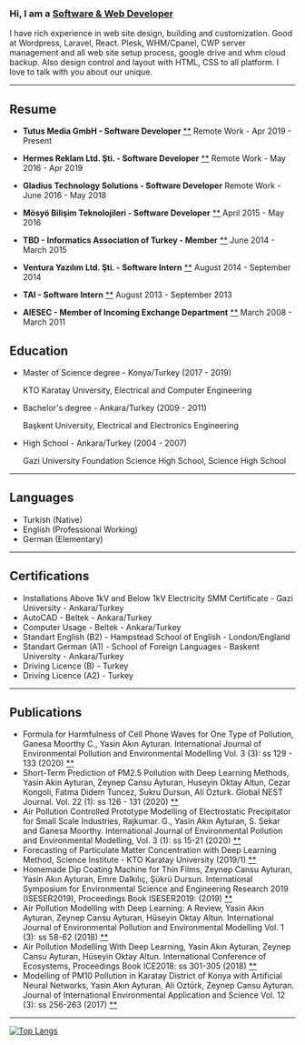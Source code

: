 ### Hi, I am a [Software & Web Developer](https://akin.ayturan.com/) 

I have rich experience in web site design, building and customization. Good at Wordpress, Laravel, React. Plesk, WHM/Cpanel, CWP server
 management and all web site setup process, google drive and whm cloud backup. Also design control and layout with HTML, CSS to all platform. 
 I love to talk with you about our unique.

* * * * *


Resume
------

-   **Tutus Media GmbH - Software Developer** [**](https://tutusmedia.com) Remote Work - Apr 2019 - Present

-   **Hermes Reklam Ltd. Şti. - Software Developer** [**](https://hermesreklam.com) Remote Work - May 2016 - Apr 2019

-   **Gladius Technology Solutions - Software Developer** Remote Work - June 2016 - May 2018

-   **Mösyö Bilişim Teknolojileri - Software Developer** [**](https://play.google.com/store/apps/developer?id=M%C3%B6sy%C3%B6+Bili%C5%9Fim+Teknolojileri&hl=tr) April 2015 - May 2016

-   **TBD - Informatics Association of Turkey - Member** [**](http://tbdgenc.org.tr/gecmis-yonetim-kurullari/) June 2014 - March 2015 

-   **Ventura Yazılım Ltd. Şti. - Software Intern** [**](https://www.ventura.com.tr/index.php/en/) August 2014 - September 2014 

-   **TAI - Software Intern** [**](https://www.tusas.com/en/) August 2013 - September 2013 

-   **AIESEC - Member of Incoming Exchange Department** [**](https://aiesec.org/) March 2008 - March 2011 

Education
------------

-   Master of Science degree - Konya/Turkey   (2017 - 2019)

    KTO Karatay University, Electrical and Computer Engineering

-   Bachelor's degree - Ankara/Turkey (2009 - 2011)

    Başkent University, Electrical and Electronics Engineering

-   High School - Ankara/Turkey (2004 - 2007)

    Gazi University Foundation Science High School, Science High School

* * * * *

Languages
---------

-   Turkish (Native)
-   English (Professional Working)
-   German (Elementary)

* * * * *

Certifications
--------------

-   Installations Above 1kV and Below 1kV Electricity SMM Certificate - Gazi University - Ankara/Turkey
-   AutoCAD - Beltek - Ankara/Turkey
-   Computer Usage - Beltek - Ankara/Turkey
-   Standart English (B2) - Hampstead School of English - London/England
-   Standart German (A1) - School of Foreign Languages - Baskent University - Ankara/Turkey
-   Driving Licence (B) - Turkey
-   Driving Licence (A2) - Turkey

* * * * *

Publications
------------

-   Formula for Harmfulness of Cell Phone Waves for One Type of Pollution, Ganesa Moorthy C., Yasin Akın Ayturan. International Journal of Environmental Pollution and Environmental Modelling Vol. 3 (3): ss 129 - 133 (2020) [**](https://ijepem.com/volume-3/issue-3/article-5/)
-   Short-Term Prediction of PM2.5 Pollution with Deep Learning Methods, Yasin Akin Ayturan, Zeynep Cansu Ayturan, Huseyin Oktay Altun, Cezar Kongoli, Fatma Didem Tuncez, Sukru Dursun, Ali Ozturk. Global NEST Journal. Vol. 22 (1): ss 126 - 131 (2020) [**](https://doi.org/10.30955/gnj.003208)
-   Air Pollution Controlled Prototype Modelling of Electrostatic Precipitator for Small Scale Industries, Rajkumar. G., Yasin Akın Ayturan, S. Sekar and Ganesa Moorthy. International Journal of Environmental Pollution and Environmental Modelling, Vol. 3 (1): ss 15-21 (2020) [**](https://ijepem.com/volume-3/issue-1/article-2/)
-   Forecasting of Particulate Matter Concentration with Deep Learning Method, Science Institute - KTO Karatay University (2019/1) [**](http://acikerisim.karatay.edu.tr:8080/xmlui//handle/20.500.12498/823)
-   Homemade Dip Coating Machine for Thin Films, Zeynep Cansu Ayturan, Yasin Akın Ayturan, Emre Dalkılıç, Şükrü Dursun. International Symposium for Environmental Science and Engineering Research 2019 (ISESER2019), Proceedings Book ISESER2019: (2019) [**](https://iseser.com/doc/2019/ISESER2019-PROCEEDING-BOOK.pdf#page=124)
-   Air Pollution Modelling with Deep Learning: A Review, Yasin Akın Ayturan, Zeynep Cansu Ayturan, Hüseyin Oktay Altun. International Journal of Environmental Pollution and Environmental Modelling Vol. 1 (3): ss 58-62 (2018) [**](https://ijepem.com/volume-1/issue-3/article-1/)
-   Air Pollution Modelling With Deep Learning, Yasin Akın Ayturan, Zeynep Cansu Ayturan, Hüseyin Oktay Altun. International Conference of Ecosystems, Proceedings Book ICE2018: ss 301-305 (2018) [**](https://sites.google.com/site/environmenthealthassociation/8th-international-conference-of-ecosystems-june-tirana-albania/proceedings-book-ice2018)
-   Modelling of PM10 Pollution in Karatay District of Konya with Artificial Neural Networks, Yasin Akın Ayturan, Ali Oztürk, Zeynep Cansu Ayturan. Journal of International Environmental Application and Science Vol. 12 (3): ss 256-263 (2017) [**](https://dergipark.org.tr/en/pub/jieas/issue/40241/479480)

* * * * *


[![Top Langs](https://github-readme-stats.vercel.app/api/top-langs/?username=akinayturan&layout=compact)](https://github.com/anuraghazra/github-readme-stats)

